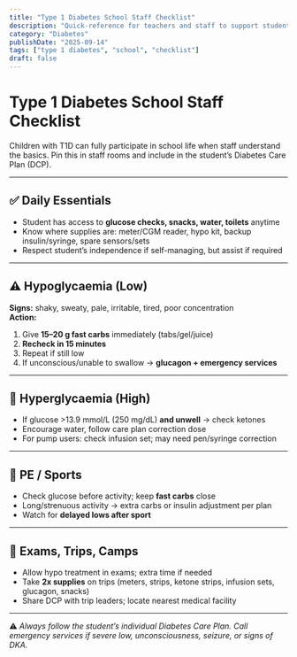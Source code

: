 ```yaml
---
title: "Type 1 Diabetes School Staff Checklist"
description: "Quick-reference for teachers and staff to support students with type 1 diabetes."
category: "Diabetes"
publishDate: "2025-09-14"
tags: ["type 1 diabetes", "school", "checklist"]
draft: false
---
```


# Type 1 Diabetes School Staff Checklist

Children with T1D can fully participate in school life when staff understand the basics. Pin this in staff rooms and include in the student’s Diabetes Care Plan (DCP).

---

## ✅ Daily Essentials
- Student has access to **glucose checks, snacks, water, toilets** anytime  
- Know where supplies are: meter/CGM reader, hypo kit, backup insulin/syringe, spare sensors/sets  
- Respect student’s independence if self-managing, but assist if required  

---

## ⚠️ Hypoglycaemia (Low)
**Signs:** shaky, sweaty, pale, irritable, tired, poor concentration  
**Action:**  
1. Give **15–20 g fast carbs** immediately (tabs/gel/juice)  
2. **Recheck in 15 minutes**  
3. Repeat if still low  
4. If unconscious/unable to swallow → **glucagon + emergency services**  

---

## 🔺 Hyperglycaemia (High)
- If glucose >13.9 mmol/L (250 mg/dL) **and unwell** → check ketones  
- Encourage water, follow care plan correction dose  
- For pump users: check infusion set; may need pen/syringe correction  

---

## 🏃 PE / Sports
- Check glucose before activity; keep **fast carbs** close  
- Long/strenuous activity → extra carbs or insulin adjustment per plan  
- Watch for **delayed lows after sport**  

---

## 🚌 Exams, Trips, Camps
- Allow hypo treatment in exams; extra time if needed  
- Take **2x supplies** on trips (meters, strips, ketone strips, infusion sets, glucagon, snacks)  
- Share DCP with trip leaders; locate nearest medical facility  

---

⚠️ *Always follow the student’s individual Diabetes Care Plan. Call emergency services if severe low, unconsciousness, seizure, or signs of DKA.*
